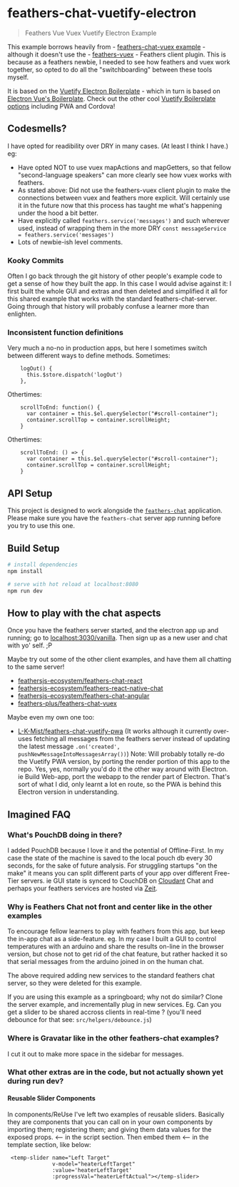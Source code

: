 # feathers-chat-vuetify-electron

> Feathers Vue Vuex Vuetify Electron Example

This example borrows heavily from - [feathers-chat-vuex example](https://github.com/feathers-plus/feathers-chat-vuex) - although it doesn't use the - [feathers-vuex](https://github.com/feathersjs/feathers-vuex) - Feathers client plugin. 
This is because as a feathers newbie, I needed to see how feathers and vuex work together, so opted to do all the "switchboarding" between these tools myself.

It is based on the [Vuetify Electron Boilerplate](https://github.com/vuetifyjs/electron) - which in turn is based on [Electron Vue's Boilerplate](https://simulatedgreg.gitbooks.io/electron-vue/content/en/). 
Check out the other cool [Vuetify Boilerplate options](https://vuetifyjs.com/en/getting-started/quick-start#new) including PWA and Cordova!


## Codesmells?

I have opted for readibility over DRY in many cases. (At least I think I have.)
eg: 
- Have opted NOT to use vuex mapActions and mapGetters, so that fellow "second-language speakers" can more clearly see how vuex works with feathers.
- As stated above: Did not use the feathers-vuex client plugin to make the connections between vuex and feathers more explicit. Will certainly use it in the future now that this process has taught me what's happening under the hood a bit better.
- Have explicitly called `feathers.service('messages')` and such wherever used, instead of wrapping them in the more DRY `const messageService = feathers.service('messages')`
- Lots of newbie-ish level comments. 


### Kooky Commits

Often I go back through the git history of other people's example code to get a sense of how they built the app. In this case I would advise against it: I first built the whole GUI and extras and then deleted and simplified it all for this shared example that works with the standard feathers-chat-server. Going through that history will probably confuse a learner more than enlighten.


### Inconsistent function definitions

Very much a no-no in production apps, but here I sometimes switch between different ways to define methods. Sometimes:
```
    logOut() {
      this.$store.dispatch('logOut')
    },

```
Othertimes:
```
    scrollToEnd: function() {
      var container = this.$el.querySelector("#scroll-container");
      container.scrollTop = container.scrollHeight;
    }
```
Othertimes:
``` 
    scrollToEnd: () => {
      var container = this.$el.querySelector("#scroll-container");
      container.scrollTop = container.scrollHeight;
    }
```


## API Setup

This project is designed to work alongside the [`feathers-chat`](https://github.com/feathersjs/feathers-chat) application.  Please make sure you have the `feathers-chat` server app running before you try to use this one.


## Build Setup

``` bash
# install dependencies
npm install

# serve with hot reload at localhost:8080
npm run dev

```


## How to play with the chat aspects

Once you have the feathers server started, and the electron app up and running; go to [localhost:3030/vanilla](http://localhost:3030/vanilla/). Then sign up as a new user and chat with yo' self. ;P

Maybe try out some of the other client examples, and have them all chatting to the same server!

- [feathersjs-ecosystem/feathers-chat-react](https://github.com/feathersjs-ecosystem/feathers-chat-react)
- [feathersjs-ecosystem/feathers-react-native-chat](https://github.com/feathersjs-ecosystem/feathers-react-native-chat)
- [feathersjs-ecosystem/feathers-chat-angular](https://github.com/feathersjs-ecosystem/feathers-chat-angular)
- [feathers-plus/feathers-chat-vuex](https://github.com/feathers-plus/feathers-chat-vuex)

Maybe even my own one too:
- [L-K-Mist/feathers-chat-vuetify-pwa](https://github.com/L-K-Mist/feathers-chat-vuetify-pwa)
(It works although it currently over-uses fetching all messages from the feathers server instead of updating the latest message `.on('created', pushNewMessageIntoMessagesArray())`)
Note: Will probably totally re-do the Vuetify PWA version, by porting the render portion of this app to the repo. Yes, yes, normally you'd do it the other way around with Electron. ie Build Web-app, port the webapp to the render part of Electron. That's sort of what I did, only learnt a lot en route, so the PWA is behind this Electron version in understanding. 


## Imagined FAQ 

### What's PouchDB doing in there?

I added PouchDB because I love it and the potential of Offline-First.
In my case the state of the machine is saved to the local pouch db every 30 seconds, for the sake of future analysis. 
For struggling startups "on the make" it means you can split different parts of your app over different Free-Tier servers. ie GUI state is synced to CouchDB on [Cloudant](https://www.ibm.com/cloud/cloudant) Chat and perhaps your feathers services are hosted via [Zeit](https://zeit.co/). 


### Why is Feathers Chat not front and center like in the other examples

To encourage fellow learners to play with feathers from this app, but keep the in-app chat as a side-feature.
eg. In my case I built a GUI to control temperatures with an arduino and share the results on-line in the browser version, but chose not to get rid of the chat feature, but rather hacked it so that serial messages from the arduino joined in on the human chat.

The above required adding new services to the standard feathers chat server, so they were deleted for this example.

If you are using this example as a springboard; why not do similar?  Clone the server example, and incrementally plug in new services. Eg. Can you get a slider to be shared accross clients in real-time ? (you'll need debounce for that see: `src/helpers/debounce.js`)


### Where is Gravatar like in the other feathers-chat examples?

I cut it out to make more space in the sidebar for messages.


### What other extras are in the code, but not actually shown yet during run dev?

#### Reusable Slider Components
In components/ReUse I've left two examples of reusable sliders. Basically they are components that you can call on in your own components by importing them; registering them; and giving them data values for the exposed props.  <-- in the script section.
Then embed them <-- in the template section, like below:

```
 <temp-slider name="Left Target"  
              v-model="heaterLeftTarget" 
              :value='heaterLeftTarget' 
              :progressVal="heaterLeftActual"></temp-slider>

```

